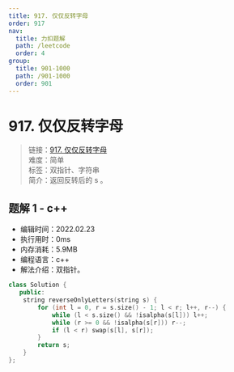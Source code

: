```yaml
---
title: 917. 仅仅反转字母
order: 917
nav:
  title: 力扣题解
  path: /leetcode
  order: 4
group:
  title: 901-1000
  path: /901-1000
  order: 901
---
```


# 917. 仅仅反转字母

> 链接：[917. 仅仅反转字母](https://leetcode-cn.com/problems/reverse-only-letters/)  
> 难度：简单  
> 标签：双指针、字符串  
> 简介：返回反转后的 s 。

## 题解 1 - c++

- 编辑时间：2022.02.23
- 执行用时：0ms
- 内存消耗：5.9MB
- 编程语言：c++
- 解法介绍：双指针。

```cpp
class Solution {
   public:
    string reverseOnlyLetters(string s) {
        for (int l = 0, r = s.size() - 1; l < r; l++, r--) {
            while (l < s.size() && !isalpha(s[l])) l++;
            while (r >= 0 && !isalpha(s[r])) r--;
            if (l < r) swap(s[l], s[r]);
        }
        return s;
    }
};
```
